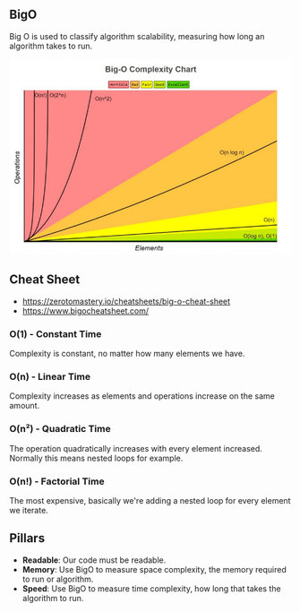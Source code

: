## BigO

Big O is used to classify algorithm scalability, measuring how long an algorithm takes to run.

![img.png](img.png)

## Cheat Sheet
- https://zerotomastery.io/cheatsheets/big-o-cheat-sheet
- https://www.bigocheatsheet.com/

### O(1) - Constant Time

Complexity is constant, no matter how many elements we have.

### O(n) - Linear Time

Complexity increases as elements and operations increase on the same amount.

### O(n²) - Quadratic Time

The operation quadratically increases with every element increased. Normally this means nested loops for example.

### O(n!) - Factorial Time

The most expensive, basically we're adding a nested loop for every element we iterate.

## Pillars

- **Readable**: Our code must be readable.
- **Memory**: Use BigO to measure space complexity, the memory required to run or algorithm.
- **Speed**: Use BigO to measure time complexity, how long that takes the algorithm to run.

